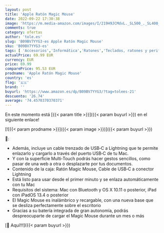 ```yaml
---
layout: post
title: 'Apple Ratón Magic Mouse'
date: 2022-09-22 17:30:38
image: 'https://m.media-amazon.com/images/I/219H9JCMdvL._SL500_._SL400_.jpg'
comments: true
category: ofertas
author: 'tole.es'
slug: 'B09BV7YYG3-es Apple Ratón Magic Mouse'
sku: 'B09BV7YYG3-es'
tags: [ 'Accesorios','Informática','Ratones','Teclados, ratones y periféricos de entrada','apple','🇪🇸', ]
actualPrice: 69.99 EUR
currency: EUR
price: 69.99
comparePrice: 95.53 EUR
prodname: 'Apple Ratón Magic Mouse'
country: 'es'
flag: '🇪🇸'
brand: ''
buyurl: 'https://www.amazon.es/dp/B09BV7YYG3/?tag=tolees-21'
descuento: '26.74'
average: '74.4570370370371'
---
```


En este momento está [{{< param title >}}]({{< param buyurl >}}) en el siguiente enlace!

[![{{< param prodname >}}]({{< param image >}})]({{< param buyurl >}})

🔎:

- Además, incluye un cable trenzado de USB‑C a Lightning que te permite enlazarlo y cargarlo a través del puerto USB‑C de tu Mac.
- Y con la superficie Multi‑Touch podrás hacer gestos sencillos, como pasar de una web a otra o desplazarte por tus documentos.
- Contenido de la caja: Ratón Magic Mouse, Cable de USB‑C a conector Lightning
- Está listo para usar desde el primer minuto y se enlaza automáticamente con tu Mac
- Requisitos del sistema: Mac con Bluetooth y OS X 10.11 o posterior, iPad con iPadOS 13.4 o posterior
- El Magic Mouse es inalámbrico y recargable, con una nueva base que se desliza perfectamente sobre el escritorio
- Gracias a su batería integrada de gran autonomía, podrás despreocuparte de cargar el Magic Mouse durante un mes o más

[🛒 Aquí!!!]({{< param buyurl >}})
